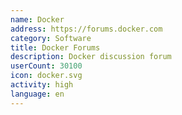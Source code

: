```yaml
---
name: Docker
address: https://forums.docker.com
category: Software
title: Docker Forums
description: Docker discussion forum
userCount: 30100
icon: docker.svg
activity: high
language: en
---
```

